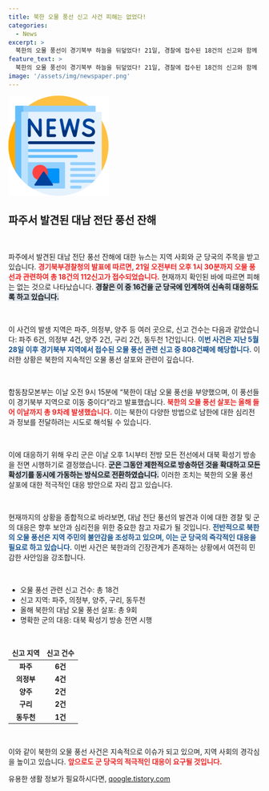 ```yaml
---
title: 북한 오물 풍선 신고 사건 피해는 없었다!
categories:
  - News
excerpt: >
  북한의 오물 풍선이 경기북부 하늘을 뒤덮었다! 21일, 경찰에 접수된 18건의 신고와 함께 올해만 9번째인 이 사건은 군의 대북 확성기 방송 전면 가동으로 이어졌다. 북한의 기습적인 전략에 우리 군의 반격이 시작된다!
feature_text: >
  북한의 오물 풍선이 경기북부 하늘을 뒤덮었다! 21일, 경찰에 접수된 18건의 신고와 함께 올해만 9번째인 이 사건은 군의 대북 확성기 방송 전면 가동으로 이어졌다. 북한의 기습적인 전략에 우리 군의 반격이 시작된다!
image: '/assets/img/newspaper.png'
---
```


<p><img src="/assets/img/newspaper.png" alt="kimp 속보" /></p>

<h2 data-ke-size="size26">파주서 발견된 대남 전단 풍선 잔해</h2>

<p data-ke-size="size16">&nbsp;</p>

<p>파주에서 발견된 대남 전단 풍선 잔해에 대한 뉴스는 지역 사회와 군 당국의 주목을 받고 있습니다. <b><span style="color: #ee2323;">경기북부경찰청의 발표에 따르면, 21일 오전부터 오후 1시 30분까지 오물 풍선과 관련하여 총 18건의 112신고가 접수되었습니다.</span></b> 현재까지 확인된 바에 따르면 피해는 없는 것으로 나타났습니다. <b><span style="background-color: #21538527;">경찰은 이 중 16건을 군 당국에 인계하여 신속히 대응하도록 하고 있습니다.</span></b></p>

<p data-ke-size="size16">&nbsp;</p>

<p>이 사건의 발생 지역은 파주, 의정부, 양주 등 여러 곳으로, 신고 건수는 다음과 같았습니다: 파주 6건, 의정부 4건, 양주 2건, 구리 2건, 동두천 1건입니다. <b><span style="color: #1a5490;">이번 사건은 지난 5월 28일 이후 경기북부 지역에서 접수된 오물 풍선 관련 신고 중 808건째에 해당합니다.</span></b> 이러한 상황은 북한의 지속적인 오물 풍선 살포와 관련이 깊습니다. </p>

<p data-ke-size="size16">&nbsp;</p>

<p>합동참모본부는 이날 오전 9시 15분에 “북한이 대남 오물 풍선을 부양했으며, 이 풍선들이 경기북부 지역으로 이동 중이다”라고 발표했습니다. <b><span style="color: #ee2323;">북한의 오물 풍선 살포는 올해 들어 이날까지 총 9차례 발생했습니다.</span></b> 이는 북한이 다양한 방법으로 남한에 대한 심리전과 정보를 전달하려는 시도로 해석될 수 있습니다. </p>

<p data-ke-size="size16">&nbsp;</p>

<p>이에 대응하기 위해 우리 군은 이날 오후 1시부터 전방 모든 전선에서 대북 확성기 방송을 전면 시행하기로 결정했습니다. <b><span style="background-color: #21538527;">군은 그동안 제한적으로 방송하던 것을 확대하고 모든 확성기를 동시에 가동하는 방식으로 전환하였습니다.</span></b> 이러한 조치는 북한의 오물 풍선 살포에 대한 적극적인 대응 방안으로 자리 잡고 있습니다. </p>

<p data-ke-size="size16">&nbsp;</p>

<p>현재까지의 상황을 종합적으로 바라보면, 대남 전단 풍선의 발견과 이에 대한 경찰 및 군의 대응은 향후 보안과 심리전을 위한 중요한 참고 자료가 될 것입니다. <b><span style="color: #1a5490;">전반적으로 북한의 오물 풍선은 지역 주민의 불안감을 조성하고 있으며, 이는 군 당국의 즉각적인 대응을 필요로 하고 있습니다.</span></b> 이번 사건은 북한과의 긴장관계가 존재하는 상황에서 여전히 민감한 사안임을 강조합니다.</p>

<p data-ke-size="size16">&nbsp;</p>

<ul>
    <li>오물 풍선 관련 신고 건수: 총 18건</li>
    <li>신고 지역: 파주, 의정부, 양주, 구리, 동두천</li>
    <li>올해 북한의 대남 오물 풍선 살포: 총 9회</li>
    <li>명확한 군의 대응: 대북 확성기 방송 전면 시행</li>
</ul>

<p data-ke-size="size16">&nbsp;</p>

<table style="width: 100%;">
    <thead>
        <tr>
            <td style="text-align: center; height: 17px;"><b>신고 지역</b></td>
            <td style="text-align: center; height: 17px;"><b>신고 건수</b></td>
        </tr>
    </thead>
    <tbody>
        <tr>
            <td style="text-align: center; height: 17px;"><b>파주</b></td>
            <td style="text-align: center; height: 17px;"><b>6건</b></td>
        </tr>
        <tr>
            <td style="text-align: center; height: 17px;"><b>의정부</b></td>
            <td style="text-align: center; height: 17px;"><b>4건</b></td>
        </tr>
        <tr>
            <td style="text-align: center; height: 17px;"><b>양주</b></td>
            <td style="text-align: center; height: 17px;"><b>2건</b></td>
        </tr>
        <tr>
            <td style="text-align: center; height: 17px;"><b>구리</b></td>
            <td style="text-align: center; height: 17px;"><b>2건</b></td>
        </tr>
        <tr>
            <td style="text-align: center; height: 17px;"><b>동두천</b></td>
            <td style="text-align: center; height: 17px;"><b>1건</b></td>
        </tr>
    </tbody>
</table>

<p data-ke-size="size16">&nbsp;</p>

<p>이와 같이 북한의 오물 풍선 사건은 지속적으로 이슈가 되고 있으며, 지역 사회의 경각심을 높이고 있습니다. <b><span style="color: #ee2323;">앞으로도 군 당국의 적극적인 대응이 요구될 것입니다.</span></b></p>
유용한 생활 정보가 필요하시다면, <a href="https://qoogle.tistory.com" rel="dofollow">qoogle.tistory.com</a>


